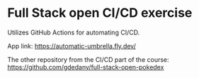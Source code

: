 # Full Stack open CI/CD exercise

Utilizes GitHub Actions for automating CI/CD.

App link:
https://automatic-umbrella.fly.dev/

The other repository from the CI/CD part of the course: 
https://github.com/gdedany/full-stack-open-pokedex
